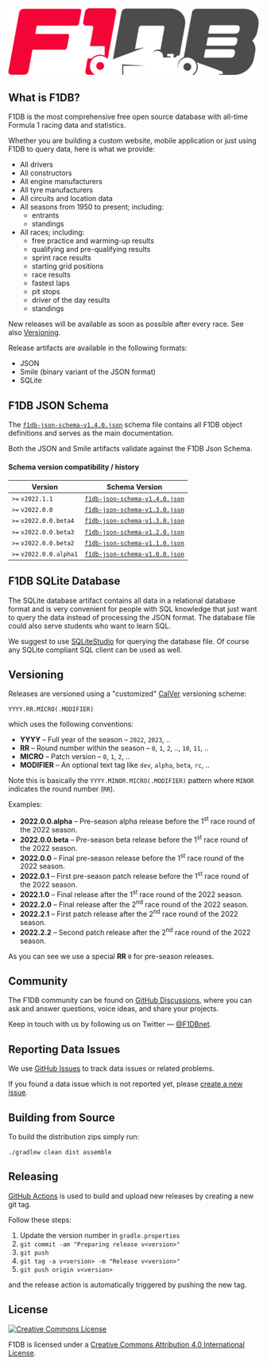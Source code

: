 <img src="./logo.png">

## What is F1DB?

F1DB is the most comprehensive free open source database with all-time Formula 1 racing data and statistics.

Whether you are building a custom website, mobile application or just using F1DB to query data, here is what we provide:

- All drivers
- All constructors
- All engine manufacturers
- All tyre manufacturers
- All circuits and location data
- All seasons from 1950 to present; including:
  - entrants
  - standings
- All races; including:
  - free practice and warming-up results
  - qualifying and pre-qualifying results
  - sprint race results
  - starting grid positions
  - race results
  - fastest laps
  - pit stops
  - driver of the day results
  - standings
  
New releases will be available as soon as possible after every race. See also [Versioning](#versioning).

Release artifacts are available in the following formats:

- JSON
- Smile (binary variant of the JSON format)
- SQLite


## F1DB JSON Schema

The [`f1db-json-schema-v1.4.0.json`](https://raw.githubusercontent.com/f1db/f1db/main/src/schema/f1db-json-schema-v1.4.0.json)
schema file contains all F1DB object definitions and serves as the main documentation.  

Both the JSON and Smile artifacts validate against the F1DB Json Schema.

#### Schema version compatibility / history

| Version                 | Schema Version                                                                                                             |
|-------------------------|----------------------------------------------------------------------------------------------------------------------------|
| `>=` `v2022.1.1`        | [`f1db-json-schema-v1.4.0.json`](https://raw.githubusercontent.com/f1db/f1db/main/src/schema/f1db-json-schema-v1.4.0.json) |
| `>=` `v2022.0.0`        | [`f1db-json-schema-v1.3.0.json`](https://raw.githubusercontent.com/f1db/f1db/main/src/schema/f1db-json-schema-v1.3.0.json) |
| `>=` `v2022.0.0.beta4`  | [`f1db-json-schema-v1.3.0.json`](https://raw.githubusercontent.com/f1db/f1db/main/src/schema/f1db-json-schema-v1.3.0.json) |
| `>=` `v2022.0.0.beta3`  | [`f1db-json-schema-v1.2.0.json`](https://raw.githubusercontent.com/f1db/f1db/main/src/schema/f1db-json-schema-v1.2.0.json) |
| `>=` `v2022.0.0.beta2`  | [`f1db-json-schema-v1.1.0.json`](https://raw.githubusercontent.com/f1db/f1db/main/src/schema/f1db-json-schema-v1.1.0.json) |
| `>=` `v2022.0.0.alpha1` | [`f1db-json-schema-v1.0.0.json`](https://raw.githubusercontent.com/f1db/f1db/main/src/schema/f1db-json-schema-v1.0.0.json) |


## F1DB SQLite Database

The SQLite database artifact contains all data in a relational database format
and is very convenient for people with SQL knowledge that just want to query
the data instead of processing the JSON format. 
The database file could also serve students who want to learn SQL.

We suggest to use [SQLiteStudio] for querying the database file.
Of course any SQLite compliant SQL client can be used as well.  


## Versioning

Releases are versioned using a "customized" [CalVer] versioning scheme:

    YYYY.RR.MICRO(.MODIFIER)

which uses the following conventions:

- **YYYY** – Full year of the season – `2022`, `2023`, ..
- **RR** – Round number within the season – `0`, `1`, `2`, .., `10`, `11`, ..
- **MICRO** – Patch version – `0`, `1`, `2`, ..
- **MODIFIER** – An optional text tag like `dev`, `alpha`, `beta`, `rc`, ..

Note this is basically the `YYYY.MINOR.MICRO(.MODIFIER)` pattern where `MINOR` indicates the round number (`RR`).

Examples:

- **2022.0.0.alpha** – Pre-season alpha release before the 1<sup>st</sup> race round of the 2022 season.
- **2022.0.0.beta** – Pre-season beta release before the 1<sup>st</sup> race round of the 2022 season.
- **2022.0.0** – Final pre-season release before the 1<sup>st</sup> race round of the 2022 season.
- **2022.0.1** – First pre-season patch release before the 1<sup>st</sup> race round of the 2022 season.
- **2022.1.0** – Final release after the 1<sup>st</sup> race round of the 2022 season.
- **2022.2.0** – Final release after the 2<sup>nd</sup> race round of the 2022 season.
- **2022.2.1** – First patch release after the 2<sup>nd</sup> race round of the 2022 season.
- **2022.2.2** – Second patch release after the 2<sup>nd</sup> race round of the 2022 season.

As you can see we use a special **RR** `0` for pre-season releases.


## Community

The F1DB community can be found on [GitHub Discussions](https://github.com/f1db/f1db/discussions), where you can ask and answer questions, voice ideas, and share your projects.

Keep in touch with us by following us on Twitter — [@F1DBnet](https://twitter.com/f1dbnet).


## Reporting Data Issues

We use [GitHub Issues](https://github.com/f1db/f1db/issues) to track data issues or related problems.

If you found a data issue which is not reported yet, please [create a new issue](https://github.com/f1db/f1db/issues/new).

## Building from Source

To build the distribution zips simply run:

    ./gradlew clean dist assemble


## Releasing

[GitHub Actions](https://github.com/f1db/f1db/actions) is used to build and upload new releases by creating a new git tag.

Follow these steps:

1. Update the version number in `gradle.properties`
2. `git commit -am "Preparing release v<version>"`
3. `git push`
4. `git tag -a v<version> -m "Release v<version>"`
3. `git push origin v<version>`

and the release action is automatically triggered by pushing the new tag.


## License

[![Creative Commons License][CC BY Icon Normal]][CC BY]

F1DB is licensed under a [Creative Commons Attribution 4.0 International License][CC BY].


[CalVer]: https://calver.org/
[CC BY]: http://creativecommons.org/licenses/by/4.0/  
[CC BY Icon Compact]: https://i.creativecommons.org/l/by/4.0/80x15.png
[CC BY Icon Normal]: https://i.creativecommons.org/l/by/4.0/88x31.png
[CC BY Plaintext]: https://creativecommons.org/licenses/by-sa/4.0/legalcode.txt
[SQLiteStudio]: https://sqlitestudio.pl/
